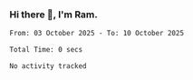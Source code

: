 ### Hi there 👋, I'm Ram.

<!--START_SECTION:waka-->

```txt
From: 03 October 2025 - To: 10 October 2025

Total Time: 0 secs

No activity tracked
```

<!--END_SECTION:waka-->
